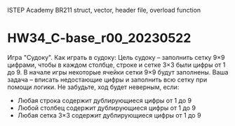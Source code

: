 ISTEP Academy
BR211
struct, vector, header file, overload function
# HW34_C-base_r00_20230522

Игра "Судоку".
Как играть в судоку:
Цель судоку – заполнить сетку 9×9 цифрами, чтобы в каждом столбце, строке и сетке 3×3 были цифры от 1 до 9. В начале игры некоторые ячейки сетки 9×9 будут заполнены. Ваша задача – вписать недостающие цифры и заполнить всю сетку при помощи логики. Не забудьте, ход будет неверным, если:
 - Любая строка содержит дублирующиеся цифры от 1 до 9
 - Любой столбец содержит дублирующиеся цифры от 1 до 9
 - Любая сетка 3×3 содержит дублирующиеся цифры от 1 до 9
